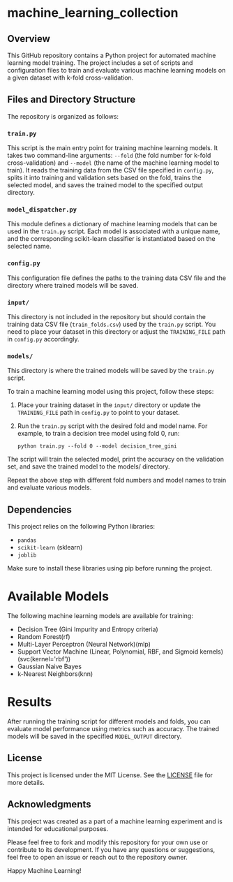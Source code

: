 # machine_learning_collection

## Overview

This GitHub repository contains a Python project for automated machine learning model training. The project includes a set of scripts and configuration files to train and evaluate various machine learning models on a given dataset with k-fold cross-validation.

## Files and Directory Structure

The repository is organized as follows:

### `train.py`

This script is the main entry point for training machine learning models. It takes two command-line arguments: `--fold` (the fold number for k-fold cross-validation) and `--model` (the name of the machine learning model to train). It reads the training data from the CSV file specified in `config.py`, splits it into training and validation sets based on the fold, trains the selected model, and saves the trained model to the specified output directory.

### `model_dispatcher.py`

This module defines a dictionary of machine learning models that can be used in the `train.py` script. Each model is associated with a unique name, and the corresponding scikit-learn classifier is instantiated based on the selected name.

### `config.py`

This configuration file defines the paths to the training data CSV file and the directory where trained models will be saved.

### `input/`

This directory is not included in the repository but should contain the training data CSV file (`train_folds.csv`) used by the `train.py` script. You need to place your dataset in this directory or adjust the `TRAINING_FILE` path in `config.py` accordingly.

### `models/`

This directory is where the trained models will be saved by the `train.py` script.


To train a machine learning model using this project, follow these steps:

1. Place your training dataset in the `input/` directory or update the `TRAINING_FILE` path in `config.py` to point to your dataset.

2. Run the `train.py` script with the desired fold and model name. For example, to train a decision tree model using fold 0, run:

   ```shell
   python train.py --fold 0 --model decision_tree_gini
The script will train the selected model, print the accuracy on the validation set, and save the trained model to the models/ directory.

Repeat the above step with different fold numbers and model names to train and evaluate various models.

## Dependencies

This project relies on the following Python libraries:

- `pandas`
- `scikit-learn` (sklearn)
- `joblib`

Make sure to install these libraries using pip before running the project.

# Available Models

The following machine learning models are available for training:

- Decision Tree (Gini Impurity and Entropy criteria)
- Random Forest(rf)
- Multi-Layer Perceptron (Neural Network)(mlp)
- Support Vector Machine (Linear, Polynomial, RBF, and Sigmoid kernels)(svc(kernel='rbf'))
- Gaussian Naive Bayes
- k-Nearest Neighbors(knn)

# Results

After running the training script for different models and folds, you can evaluate model performance using metrics such as accuracy. The trained models will be saved in the specified `MODEL_OUTPUT` directory.


## License

This project is licensed under the MIT License. See the [LICENSE](LICENSE) file for more details.

## Acknowledgments

This project was created as a part of a machine learning experiment and is intended for educational purposes.

Please feel free to fork and modify this repository for your own use or contribute to its development. If you have any questions or suggestions, feel free to open an issue or reach out to the repository owner.

Happy Machine Learning!
